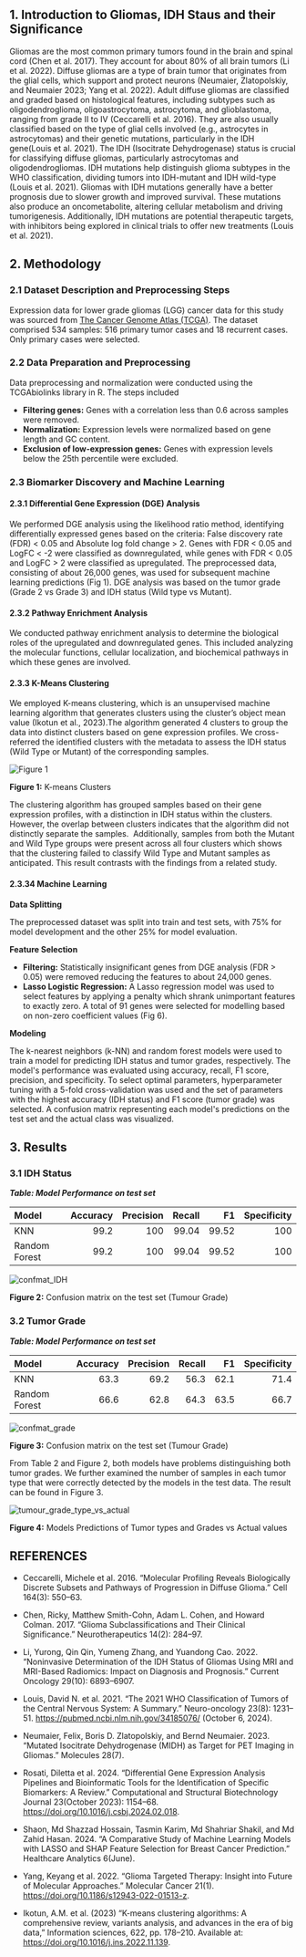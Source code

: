  ## 1. **Introduction to Gliomas, IDH Staus and their Significance**
Gliomas are the most common primary tumors found in the brain and spinal cord (Chen et al. 2017). They account for about 80% of all brain tumors (Li et al. 2022). Diffuse gliomas are a type of brain tumor that originates from the glial cells, which support and protect neurons (Neumaier, Zlatopolskiy, and Neumaier 2023; Yang et al. 2022). Adult diffuse gliomas are classified and graded based on histological features, including subtypes such as oligodendroglioma, oligoastrocytoma, astrocytoma, and glioblastoma, ranging from grade II to IV (Ceccarelli et al. 2016).
They are also usually classified based on the type of glial cells involved (e.g., astrocytes in astrocytomas) and their genetic mutations, particularly in the IDH gene(Louis et al. 2021). The IDH (Isocitrate Dehydrogenase) status is crucial for classifying diffuse gliomas, particularly astrocytomas and oligodendrogliomas. IDH mutations help distinguish glioma subtypes in the WHO classification, dividing tumors into IDH-mutant and IDH wild-type (Louis et al. 2021). Gliomas with IDH mutations generally have a better prognosis due to slower growth and improved survival. These mutations also produce an oncometabolite, altering cellular metabolism and driving tumorigenesis. Additionally, IDH mutations are potential therapeutic targets, with inhibitors being explored in clinical trials to offer new treatments (Louis et al. 2021).

## 2. **Methodology**
### 2.1 **Dataset Description and Preprocessing Steps**

Expression data for lower grade gliomas (LGG) cancer data for this study was sourced from [The Cancer Genome Atlas (TCGA)](https://www.cancer.gov/ccg/research/genome-sequencing/tcga). The dataset comprised 534 samples: 516 primary tumor cases and 18 recurrent cases. Only primary cases were selected.

### 2.2 **Data Preparation and Preprocessing**

Data preprocessing and normalization were conducted using the TCGAbiolinks library in R. The steps included

- **Filtering genes:** Genes with a correlation less than 0.6 across samples were removed.
- **Normalization:** Expression levels were normalized based on gene length and GC content.
- **Exclusion of low-expression genes:** Genes with expression levels below the 25th percentile were excluded.

### 2.3 **Biomarker Discovery and Machine Learning**

#### 2.3.1 **Differential Gene Expression (DGE) Analysis**

We performed DGE analysis using the likelihood ratio method, identifying differentially expressed genes based on the criteria: False discovery rate (FDR) < 0.05 and Absolute log fold change > 2. Genes with FDR < 0.05 and LogFC < -2 were classified as downregulated, while genes with FDR < 0.05 and LogFC > 2 were classified as upregulated. The preprocessed data, consisting of about 26,000 genes, was used for subsequent machine learning predictions (Fig 1). DGE analysis was based on the tumor grade (Grade 2 vs Grade 3) and IDH status (Wild type vs Mutant).

#### 2.3.2 **Pathway Enrichment Analysis**
We conducted pathway enrichment analysis to determine the biological roles of the upregulated and downregulated genes. This included analyzing the molecular functions, cellular localization, and biochemical pathways in which these genes are involved.

#### 2.3.3 **K-Means Clustering**
We employed K-means clustering, which is an unsupervised machine learning algorithm that generates clusters using the cluster’s object mean value (Ikotun et al., 2023).The algorithm generated 4 clusters to group the data into distinct clusters based on gene expression profiles. We cross-referred the identified clusters with the metadata to assess the IDH status (Wild Type or Mutant) of the corresponding samples.

![Figure 1](https://github.com/Chygos/hackbio-cancer-internship/blob/main/stage4/stage4_report/imgs/K-means%20Clustering.jpg?raw=true)


__Figure 1:__ K-means Clusters



The clustering algorithm has grouped samples based on their gene expression profiles, with a distinction in IDH status within the clusters. However, the overlap between clusters indicates that the algorithm did not distinctly separate the samples.  Additionally, samples from both the Mutant and Wild Type groups were present across all four clusters which shows that the clustering failed to classify Wild Type and Mutant samples as anticipated. This result contrasts with the findings from a related study.

#### 2.3.34 **Machine Learning**

__Data Splitting__

The preprocessed dataset was split into train and test sets, with 75% for model development and the other 25% for model evaluation.

__Feature Selection__

- __Filtering:__ Statistically insignificant genes from DGE analysis (FDR > 0.05) were removed reducing the features to about 24,000 genes.
- __Lasso Logistic Regression:__ A Lasso regression model was used to select features by applying a penalty which shrank unimportant features to exactly zero. A total of 91 genes were selected for modelling based on non-zero coefficient values (Fig 6).

__Modeling__

The k-nearest neighbors (k-NN) and random forest models were used to train a model for predicting IDH status and tumor grades, respectively. The model's performance was evaluated using accuracy, recall, F1 score, precision, and specificity. To select optimal parameters, hyperparameter tuning with a 5-fold cross-validation was used and the set of parameters with the highest accuracy (IDH status) and F1 score (tumor grade) was selected. A confusion matrix representing each model's predictions on the test set and the actual class was visualized.

## 3. **Results**

### 3.1 **IDH Status**

___Table: Model Performance on test set___

Model        | Accuracy | Precision | Recall | F1 | Specificity
:------------|---------:|----------:|-------:|---:|-----------:
KNN          |99.2	    |100        |99.04   |99.52| 100
Random Forest|99.2	    |100        |99.04   |99.52| 100

![confmat_IDH](imgs/confmat_IDH.png)

__Figure 2:__ Confusion matrix on the test set (Tumour Grade)


### 3.2 **Tumor Grade**
___Table: Model Performance on test set___

Model        | Accuracy | Precision | Recall | F1  | Specificity
:------------|---------:|----------:|-------:|----:|-----------:
KNN          |63.3	    |69.2       |56.3    |62.1 | 71.4
Random Forest|66.6	    |62.8       |64.3    |63.5 | 66.7


![confmat_grade](imgs/confmat_grade.png)

__Figure 3:__ Confusion matrix on the test set (Tumour Grade)

From Table 2 and Figure 2, both models have problems distinguishing both tumor grades. We further examined the number of samples in each tumor type that were correctly detected by the models in the test data. The result can be found in Figure 3.

![tumour_grade_type_vs_actual](imgs/models_tumour_grades_types.png)

__Figure 4:__ Models Predictions of Tumor types and Grades vs Actual values



## **REFERENCES**

- Ceccarelli, Michele et al. 2016. “Molecular Profiling Reveals Biologically Discrete Subsets and Pathways of Progression in Diffuse Glioma.” Cell 164(3): 550–63.

- Chen, Ricky, Matthew Smith-Cohn, Adam L. Cohen, and Howard Colman. 2017. “Glioma Subclassifications and Their Clinical Significance.” Neurotherapeutics 14(2): 284–97.

- Li, Yurong, Qin Qin, Yumeng Zhang, and Yuandong Cao. 2022. “Noninvasive Determination of the IDH Status of Gliomas Using MRI and MRI-Based Radiomics: Impact on Diagnosis and Prognosis.” Current Oncology 29(10): 6893–6907.

- Louis, David N. et al. 2021. “The 2021 WHO Classification of Tumors of the Central Nervous System: A Summary.” Neuro-oncology 23(8): 1231–51. https://pubmed.ncbi.nlm.nih.gov/34185076/ (October 6, 2024).

- Neumaier, Felix, Boris D. Zlatopolskiy, and Bernd Neumaier. 2023. “Mutated Isocitrate Dehydrogenase (MIDH) as Target for PET Imaging in Gliomas.” Molecules 28(7).

- Rosati, Diletta et al. 2024. “Differential Gene Expression Analysis Pipelines and Bioinformatic Tools for the Identification of Specific Biomarkers: A Review.” Computational and Structural Biotechnology Journal 23(October 2023): 1154–68. https://doi.org/10.1016/j.csbj.2024.02.018.

- Shaon, Md Shazzad Hossain, Tasmin Karim, Md Shahriar Shakil, and Md Zahid Hasan. 2024. “A Comparative Study of Machine Learning Models with LASSO and SHAP Feature Selection for Breast Cancer Prediction.” Healthcare Analytics 6(June).

- Yang, Keyang et al. 2022. “Glioma Targeted Therapy: Insight into Future of Molecular Approaches.” Molecular Cancer 21(1). https://doi.org/10.1186/s12943-022-01513-z.
- Ikotun, A.M. et al. (2023) “K-means clustering algorithms: A comprehensive review, variants analysis, and advances in the era of big data,” Information sciences, 622, pp. 178–210. Available at: https://doi.org/10.1016/j.ins.2022.11.139.
